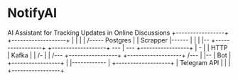 # NotifyAI
AI Assistant for Tracking Updates in Online Discussions
                                +-----------------+
+-------------------+           |                 |
|                   |      /-----    Postgres     |
|    Scrapper       |------     |                 |
|                   |--         +-----------------+
+-------------------+  \---
               |           \--- +-----------------+
               |               \-                 |
               | HTTP           |     Kafka       |
               |               /-                 |
               |           /--- +-----------------+
+-------------------+  /---
|                   |--
|       Bot         |           +-----------------+
|                   |------------                 |
+-------------------+           |  Telegram API   |
                                |                 |
                                +-----------------+